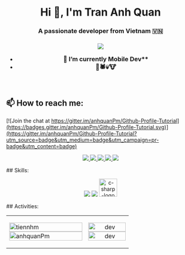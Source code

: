 
<h1 align="center">Hi 👋, I'm Tran Anh Quan</h1>
    <h3 align="center">A passionate developer from Vietnam 🇻🇳 </h3>
    <h3 align="center"><img src="https://img.icons8.com/bubbles/100/null/vietnam--v1.png"/>
</p>

- 🌱 I’m currently Mobile Dev**
- 🤡🕷️💀🐮

<br />

## 📫 How to reach me:

[![Join the chat at https://gitter.im/anhquanPm/Github-Profile-Tutorial](https://badges.gitter.im/anhquanPm/Github-Profile-Tutorial.svg)](https://gitter.im/anhquanPm/Github-Profile-Tutorial?utm_source=badge&utm_medium=badge&utm_campaign=pr-badge&utm_content=badge)
<p align="center">
 
  </a>
  <a href="https://www.facebook.com/2uanvy/" alt="Facebook">
   <img src="https://img.icons8.com/bubbles/50/null/facebook-new.png"/>
  </a> 
  <a href="https://github.com/anhquanPm" alt="Github">
   <img src="https://img.icons8.com/plasticine/48/null/github.png"/>
  </a> 
  <a href="https://www.youtube.com/@nCoVyRemix" alt="Youtube channel" target="_blank" >
   <img src="https://img.icons8.com/clouds/48/null/youtube-play.png"/>
  </a>
  <a href="https://quantapcode2004.blogspot.com" alt="Blogger" target="_blank" >
    <img src="https://img.icons8.com/doodle/48/null/blogger--v1.png"/>
  </a>
  <a href="thocodeanhquan@gmail.com" alt="Email">
   <img src="https://img.icons8.com/bubbles/48/null/apple-mail.png"/>
  </a>
</p>
## Skills:
<p align="center">
 <img src="https://img.icons8.com/color/48/null/c-plus-plus-logo.png"/>
 <img src="https://img.icons8.com/fluency/48/null/java-coffee-cup-logo.png"/>
<img width="48" height="48" src="https://img.icons8.com/nolan/48/c-sharp-logo.png" alt="c-sharp-logo"/>
</p>
## Activities:
<table style="width:100%;">
  <tr>
    <td>
      <img src="https://github-readme-stats.vercel.app/api/top-langs/?username=anhquanPm&bg_color=FFFFFF00&text_color=179fa3&layout=compact&hide=CSS&langs_count=10&custom_title=Top%20ngôn%20ngữ%20được%20dùng" alt="tiennhm" width="100%"/>
      <img src="https://github-readme-stats.vercel.app/api?username=anhquanPm&bg_color=FFFFFF00&text_color=179fa3&show_icons=true&count_private=true&include_all_commits=true&custom_title=Hoạt%20động%20trên%20Github" alt="anhquanPm" width="100%"/>
    </td>
    <td>
      <p align="center"> 
        <img src="https://camo.githubusercontent.com/cae12fddd9d6982901d82580bdf321d81fb299141098ca1c2d4891870827bf17/68747470733a2f2f6d69726f2e6d656469756d2e636f6d2f6d61782f313336302f302a37513379765349765f7430696f4a2d5a2e676966" alt="dev" width="100%"/>
          <img src="https://i.pinimg.com/originals/0c/94/f2/0c94f21dabce35cacbc44a66126be65f.gif" alt="dev" width="100%"/>
      </p>
    </td>
  </tr>
</table>

